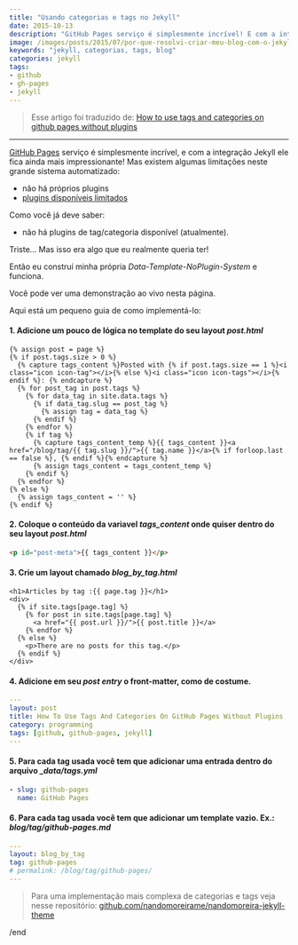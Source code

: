 ```yaml
---
title: "Usando categorias e tags no Jekyll"
date: 2015-10-13
description: "GitHub Pages serviço é simplesmente incrível! E com a integração Jekyll ele fica ainda mais impressionante! Mas existem algumas limitações neste grande sistema automatizado"
image: /images/posts/2015/07/por-que-resolvi-criar-meu-blog-com-o-jekyll.jpg
keywords: "jekyll, categorias, tags, blog"
categories: jekyll
tags:
- github
- gh-pages
- jekyll
---
```


> Esse artigo foi traduzido de: [How to use tags and categories on github pages without plugins](http://www.minddust.com/post/tags-and-categories-on-github-pages/)

---

[GitHub Pages](http://pages.github.com/) serviço é simplesmente incrível, e com a integração  Jekyll ele fica ainda mais impressionante! Mas existem algumas limitações neste grande sistema automatizado:

* não há próprios plugins
* [plugins disponíveis limitados](https://pages.github.com/versions/)

Como você já deve saber:

* não há plugins de tag/categoria disponível (atualmente).

Triste... Mas isso era algo que eu realmente queria ter!

Então eu construí minha própria _Data-Template-NoPlugin-System_ e funciona.

Você pode ver uma demonstração ao vivo nesta página.

Aqui está um pequeno guia de como implementá-lo:

#### 1. Adicione um pouco de lógica no template do seu layout _post.html_

```twig
{% assign post = page %}
{% if post.tags.size > 0 %}
  {% capture tags_content %}Posted with {% if post.tags.size == 1 %}<i class="icon icon-tag"></i>{% else %}<i class="icon icon-tags"></i>{% endif %}: {% endcapture %}
  {% for post_tag in post.tags %}
    {% for data_tag in site.data.tags %}
      {% if data_tag.slug == post_tag %}
        {% assign tag = data_tag %}
      {% endif %}
    {% endfor %}
    {% if tag %}
      {% capture tags_content_temp %}{{ tags_content }}<a href="/blog/tag/{{ tag.slug }}/">{{ tag.name }}</a>{% if forloop.last == false %}, {% endif %}{% endcapture %}
      {% assign tags_content = tags_content_temp %}
    {% endif %}
  {% endfor %}
{% else %}
  {% assign tags_content = '' %}
{% endif %}
```

#### 2. Coloque o conteúdo da variavel *tags_content* onde quiser dentro do seu layout _post.html_

```html
<p id="post-meta">{{ tags_content }}</p>
```

#### 3. Crie um layout chamado *blog_by_tag.html*

```twig
<h1>Articles by tag :{{ page.tag }}</h1>
<div>
  {% if site.tags[page.tag] %}
    {% for post in site.tags[page.tag] %}
      <a href="{{ post.url }}/">{{ post.title }}</a>
    {% endfor %}
  {% else %}
    <p>There are no posts for this tag.</p>
  {% endif %}
</div>
```

#### 4. Adicione em seu _post entry_ o front-matter, como de costume.

```yaml
---
layout: post
title: How To Use Tags And Categories On GitHub Pages Without Plugins
category: programming
tags: [github, github-pages, jekyll]
---
```

#### 5. Para cada tag usada você tem que adicionar uma entrada dentro do arquivo *_data/tags.yml*

```yaml
- slug: github-pages
  name: GitHub Pages
```

#### 6. Para cada tag usada você tem que adicionar um template vazio. Ex.: _blog/tag/github-pages.md_

```yaml
---
layout: blog_by_tag
tag: github-pages
# permalink: /blog/tag/github-pages/
---
```

> Para uma implementação mais complexa de categorias e tags veja nesse repositório: [github.com/nandomoreirame/nandomoreira-jekyll-theme](https://github.com/nandomoreirame/nandomoreira-jekyll-theme/tree/master/source/_data)

/end
